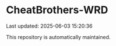 # CheatBrothers-WRD

Last updated: 2025-06-03 15:20:36

This repository is automatically maintained.
